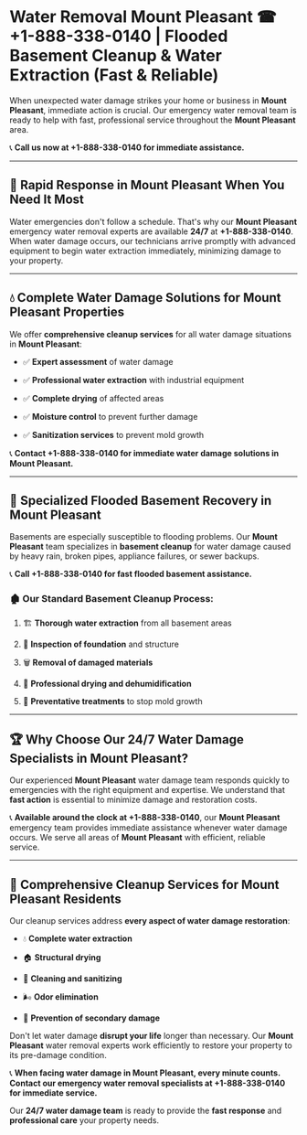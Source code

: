 # Water Removal Mount Pleasant ☎ +1-888-338-0140 | Flooded Basement Cleanup & Water Extraction (Fast & Reliable)

When unexpected water damage strikes your home or business in **Mount Pleasant**, immediate action is crucial. Our emergency water removal team is ready to help with fast, professional service throughout the **Mount Pleasant** area. 

📞 **Call us now at +1-888-338-0140 for immediate assistance.**
---
## 🚀 Rapid Response in Mount Pleasant When You Need It Most
Water emergencies don't follow a schedule. That's why our **Mount Pleasant** emergency water removal experts are available **24/7** at **+1-888-338-0140**. When water damage occurs, our technicians arrive promptly with advanced equipment to begin water extraction immediately, minimizing damage to your property.
---
## 💧 Complete Water Damage Solutions for Mount Pleasant Properties
We offer **comprehensive cleanup services** for all water damage situations in **Mount Pleasant**:
- ✅ **Expert assessment** of water damage  
- ✅ **Professional water extraction** with industrial equipment  
- ✅ **Complete drying** of affected areas  
- ✅ **Moisture control** to prevent further damage  
- ✅ **Sanitization services** to prevent mold growth  
📞 **Contact +1-888-338-0140 for immediate water damage solutions in Mount Pleasant.**
---
## 🌊 Specialized Flooded Basement Recovery in Mount Pleasant
Basements are especially susceptible to flooding problems. Our **Mount Pleasant** team specializes in **basement cleanup** for water damage caused by heavy rain, broken pipes, appliance failures, or sewer backups. 
📞 **Call +1-888-338-0140 for fast flooded basement assistance.**
### 🏚️ Our Standard Basement Cleanup Process:
1. 🏗️ **Thorough water extraction** from all basement areas  
2. 🔎 **Inspection of foundation** and structure  
3. 🗑️ **Removal of damaged materials**  
4. 💨 **Professional drying and dehumidification**  
5. 🚫 **Preventative treatments** to stop mold growth  
---
## 🏆 Why Choose Our 24/7 Water Damage Specialists in Mount Pleasant?
Our experienced **Mount Pleasant** water damage team responds quickly to emergencies with the right equipment and expertise. We understand that **fast action** is essential to minimize damage and restoration costs.
📞 **Available around the clock at +1-888-338-0140**, our **Mount Pleasant** emergency team provides immediate assistance whenever water damage occurs. We serve all areas of **Mount Pleasant** with efficient, reliable service.
---
## 🧹 Comprehensive Cleanup Services for Mount Pleasant Residents
Our cleanup services address **every aspect of water damage restoration**:
- 💧 **Complete water extraction**  
- 🏠 **Structural drying**  
- 🧼 **Cleaning and sanitizing**  
- 🌬️ **Odor elimination**  
- 🚫 **Prevention of secondary damage**  
Don't let water damage **disrupt your life** longer than necessary. Our **Mount Pleasant** water removal experts work efficiently to restore your property to its pre-damage condition.
📞 **When facing water damage in Mount Pleasant, every minute counts. Contact our emergency water removal specialists at +1-888-338-0140 for immediate service.**
Our **24/7 water damage team** is ready to provide the **fast response** and **professional care** your property needs.

